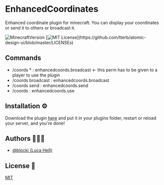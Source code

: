 
# EnhancedCoordinates

Enhanced coordinate plugin for minecraft. You can display your coordinates or send it to others or broadcast it.

![MinecraftVersion](https://img.shields.io/badge/Bungeecord%20Version-1.8%20--%201.18-green)
[![MIT License](https://img.shields.io/apm/l/atomic-design-ui.svg?)](https://github.com/tterb/atomic-design-ui/blob/master/LICENSEs)

## Commands

- /coords * : enhancedcoords.broadcast <- this perm has to be given to a player to use the plugin
- /coords broadcast : enhancedcoords.broadcast
- /coords send <player> : enhancedcoords.send
- /coords : enhancedcoords.use
## Installation ⚙️

Download the plugin [here](https://github.com/EnhancedPlugins/EnhancedCoordinates/releases) and put it in your plugins folder, restart or reload your server, and you're done!

## Authors 🙇🏽‍♂️

- [@blocki (Luca Heß)](https://twitter.com/blockiyt)
## License 📜

[MIT](https://choosealicense.com/licenses/mit/)
